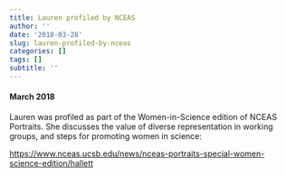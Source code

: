 ```yaml
---
title: Lauren profiled by NCEAS
author: ''
date: '2018-03-28'
slug: lauren-profiled-by-nceas
categories: []
tags: []
subtitle: ''
---
```

#### March 2018
Lauren was profiled as part of the Women-in-Science edition of NCEAS Portraits. She discusses the value of diverse representation in working groups, and steps for promoting women in science: 

https://www.nceas.ucsb.edu/news/nceas-portraits-special-women-science-edition/hallett
